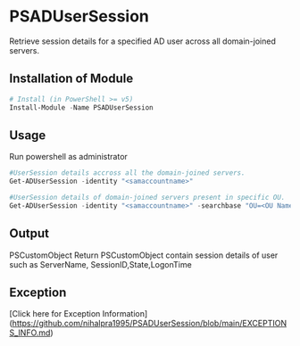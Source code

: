 # PSADUserSession

Retrieve session details for a specified AD user across all domain-joined servers.

## Installation of Module
```Powershell
# Install (in PowerShell >= v5)
Install-Module -Name PSADUserSession
```
## Usage
Run powershell as administrator

```PowerShell
#UserSession details accross all the domain-joined servers.
Get-ADUserSession -identity "<samaccountname>"

#UserSession details of domain-joined servers present in specific OU.
Get-ADUserSession -identity "<samaccountname>" -searchbase "OU=<OU Name>,DC=<domainname>,DC=com"
```

## Output
PSCustomObject
Return PSCustomObject contain session details of user such as ServerName, SessionID,State,LogonTime

## Exception
[Click here for Exception Information] (https://github.com/nihalpra1995/PSADUserSession/blob/main/EXCEPTIONS_INFO.md)
